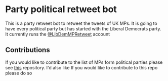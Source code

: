 # Party political retweet bot

This is a party retweet bot to retweet the tweets of UK MPs. It is going to have every political party but has started with the Liberal Democrats party. 
It currently runs the [@LibDemMPRetweet](https://twitter.com/LibDemMPRetweet) account

## Contributions
If you would like to contribute to the list of MPs form political parties please see [this](https://github.com/ChaimStanton/TPPRBdbMPs) repository. 
I'd also like 
If you would like to contribute to this repo please do so
